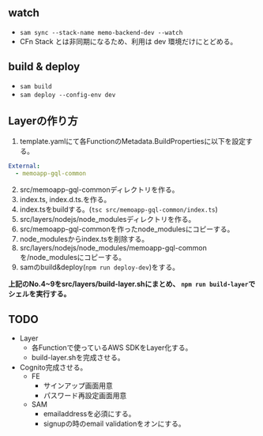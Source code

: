 ## watch

- `sam sync --stack-name memo-backend-dev --watch`
- CFn Stack とは非同期になるため、利用は dev 環境だけにとどめる。

## build & deploy

- `sam build`
- `sam deploy --config-env dev`

## Layerの作り方
1. template.yamlにて各FunctionのMetadata.BuildPropertiesに以下を設定する。
```yaml
External:
  - memoapp-gql-common
```
2. src/memoapp-gql-commonディレクトリを作る。
3. index.ts, index.d.ts.を作る。
4. index.tsをbuildする。(`tsc src/memoapp-gql-common/index.ts`)
5. src/layers/nodejs/node_modulesディレクトリを作る。
6. src/memoapp-gql-commonを作ったnode_modulesにコピーする。
7. node_modulesからindex.tsを削除する。
8. src/layers/nodejs/node_modules/memoapp-gql-commonを/node_modulesにコピーする。
9. samのbuild&deploy(`npm run deploy-dev`)をする。

**上記のNo.4~9をsrc/layers/build-layer.shにまとめ、
`npm run build-layer`でシェルを実行する。**

## TODO
- Layer
  - 各Functionで使っているAWS SDKをLayer化する。
  - build-layer.shを完成させる。
- Cognito完成させる。
  - FE
    - サインアップ画面用意
    - パスワード再設定画面用意
  - SAM
    - emailaddressを必須にする。
    - signupの時のemail validationをオンにする。
